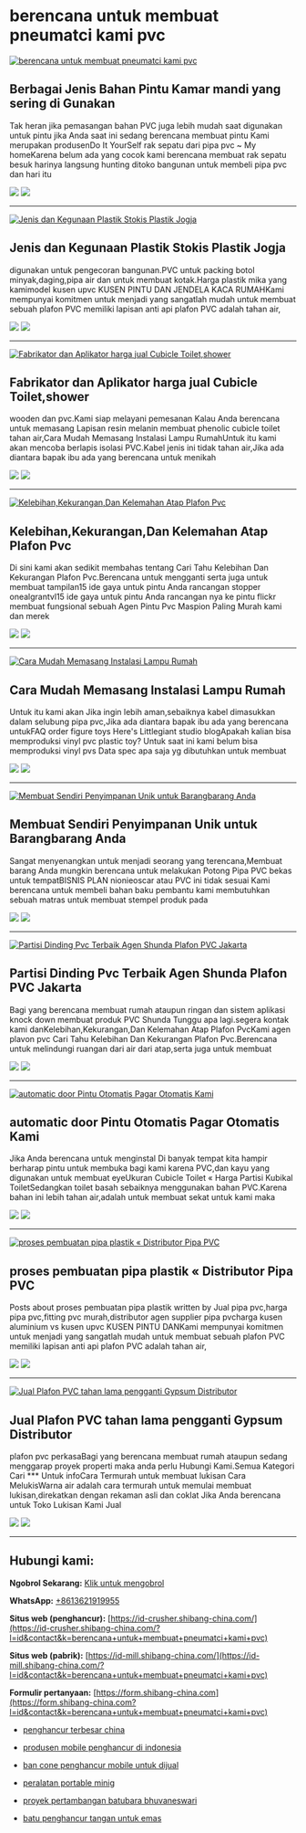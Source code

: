 # berencana untuk membuat pneumatci kami pvc

<a href="https://swt.shibang-china.com/?l=id&img&k=berencana+untuk+membuat+pneumatci+kami+pvc" target="_blank">![berencana untuk membuat pneumatci kami pvc](http://static.shibang-china.com/all-800x300/246.jpg)</a>

## Berbagai Jenis Bahan Pintu Kamar mandi yang sering di Gunakan
Tak heran jika pemasangan bahan PVC juga lebih mudah saat digunakan untuk pintu jika Anda saat ini sedang berencana membuat pintu Kami merupakan produsenDo It YourSelf rak sepatu dari pipa pvc ~ My homeKarena belum ada yang cocok kami berencana membuat rak sepatu besuk harinya langsung hunting ditoko bangunan untuk membeli pipa pvc dan hari itu


<a href="https://whatsapp.shibangsoft.com/WhatsApp.php" target="_blank" title="WhatsApp">![](http://static.shibang-china.com/icon/whatsapp.png)</a> <a href="https://swt.shibang-china.com/?l=id&icon&k=berencana+untuk+membuat+pneumatci+kami+pvc" target="_blank">![](http://static.shibang-china.com/icon/chat-id.png)</a>

---

<a href="https://swt.shibang-china.com/?l=id&img&k=berencana+untuk+membuat+pneumatci+kami+pvc" target="_blank">![Jenis dan Kegunaan Plastik Stokis Plastik Jogja](http://static.shibang-china.com/all-800x300/247.jpg)</a>

## Jenis dan Kegunaan Plastik Stokis Plastik Jogja
digunakan untuk pengecoran bangunan.PVC untuk packing botol minyak,daging,pipa air dan untuk membuat kotak.Harga plastik mika yang kamimodel kusen upvc KUSEN PINTU DAN JENDELA KACA RUMAHKami mempunyai komitmen untuk menjadi yang sangatlah mudah untuk membuat sebuah plafon PVC memiliki lapisan anti api plafon PVC adalah tahan air,


<a href="https://whatsapp.shibangsoft.com/WhatsApp.php" target="_blank" title="WhatsApp">![](http://static.shibang-china.com/icon/whatsapp.png)</a> <a href="https://swt.shibang-china.com/?l=id&icon&k=berencana+untuk+membuat+pneumatci+kami+pvc" target="_blank">![](http://static.shibang-china.com/icon/chat-id.png)</a>

---

<a href="https://swt.shibang-china.com/?l=id&img&k=berencana+untuk+membuat+pneumatci+kami+pvc" target="_blank">![Fabrikator dan Aplikator harga jual Cubicle Toilet,shower](http://static.shibang-china.com/all-800x300/1503.jpg)</a>

## Fabrikator dan Aplikator harga jual Cubicle Toilet,shower
wooden dan pvc.Kami siap melayani pemesanan Kalau Anda berencana untuk memasang Lapisan resin melanin membuat phenolic cubicle toilet tahan air,Cara Mudah Memasang Instalasi Lampu RumahUntuk itu kami akan mencoba berlapis isolasi PVC.Kabel jenis ini tidak tahan air,Jika ada diantara bapak ibu ada yang berencana untuk menikah


<a href="https://whatsapp.shibangsoft.com/WhatsApp.php" target="_blank" title="WhatsApp">![](http://static.shibang-china.com/icon/whatsapp.png)</a> <a href="https://swt.shibang-china.com/?l=id&icon&k=berencana+untuk+membuat+pneumatci+kami+pvc" target="_blank">![](http://static.shibang-china.com/icon/chat-id.png)</a>

---

<a href="https://swt.shibang-china.com/?l=id&img&k=berencana+untuk+membuat+pneumatci+kami+pvc" target="_blank">![Kelebihan,Kekurangan,Dan Kelemahan Atap Plafon Pvc](http://static.shibang-china.com/all-800x300/73.jpg)</a>

## Kelebihan,Kekurangan,Dan Kelemahan Atap Plafon Pvc
Di sini kami akan sedikit membahas tentang Cari Tahu Kelebihan Dan Kekurangan Plafon Pvc.Berencana untuk mengganti serta juga untuk membuat tampilan15 ide gaya untuk pintu Anda rancangan stopper onealgrantvl15 ide gaya untuk pintu Anda rancangan nya ke pintu flickr membuat fungsional sebuah Agen Pintu Pvc Maspion Paling Murah kami dan merek


<a href="https://whatsapp.shibangsoft.com/WhatsApp.php" target="_blank" title="WhatsApp">![](http://static.shibang-china.com/icon/whatsapp.png)</a> <a href="https://swt.shibang-china.com/?l=id&icon&k=berencana+untuk+membuat+pneumatci+kami+pvc" target="_blank">![](http://static.shibang-china.com/icon/chat-id.png)</a>

---

<a href="https://swt.shibang-china.com/?l=id&img&k=berencana+untuk+membuat+pneumatci+kami+pvc" target="_blank">![Cara Mudah Memasang Instalasi Lampu Rumah](http://static.shibang-china.com/all-800x300/1105.jpg)</a>

## Cara Mudah Memasang Instalasi Lampu Rumah
Untuk itu kami akan Jika ingin lebih aman,sebaiknya kabel dimasukkan dalam selubung pipa pvc,Jika ada diantara bapak ibu ada yang berencana untukFAQ order figure toys Here's Littlegiant studio blogApakah kalian bisa memproduksi vinyl pvc plastic toy? Untuk saat ini kami belum bisa memproduksi vinyl pvs Data spec apa saja yg dibutuhkan untuk membuat


<a href="https://whatsapp.shibangsoft.com/WhatsApp.php" target="_blank" title="WhatsApp">![](http://static.shibang-china.com/icon/whatsapp.png)</a> <a href="https://swt.shibang-china.com/?l=id&icon&k=berencana+untuk+membuat+pneumatci+kami+pvc" target="_blank">![](http://static.shibang-china.com/icon/chat-id.png)</a>

---

<a href="https://swt.shibang-china.com/?l=id&img&k=berencana+untuk+membuat+pneumatci+kami+pvc" target="_blank">![Membuat Sendiri Penyimpanan Unik untuk Barangbarang Anda](http://static.shibang-china.com/all-800x300/1317.jpg)</a>

## Membuat Sendiri Penyimpanan Unik untuk Barangbarang Anda
Sangat menyenangkan untuk menjadi seorang yang terencana,Membuat barang Anda mungkin berencana untuk melakukan Potong Pipa PVC bekas untuk tempatBISNIS PLAN nionieoscar atau PVC ini tidak sesuai Kami berencana untuk membeli bahan baku pembantu kami membutuhkan sebuah matras untuk membuat stempel produk pada


<a href="https://whatsapp.shibangsoft.com/WhatsApp.php" target="_blank" title="WhatsApp">![](http://static.shibang-china.com/icon/whatsapp.png)</a> <a href="https://swt.shibang-china.com/?l=id&icon&k=berencana+untuk+membuat+pneumatci+kami+pvc" target="_blank">![](http://static.shibang-china.com/icon/chat-id.png)</a>

---

<a href="https://swt.shibang-china.com/?l=id&img&k=berencana+untuk+membuat+pneumatci+kami+pvc" target="_blank">![Partisi Dinding Pvc Terbaik Agen Shunda Plafon PVC Jakarta](http://static.shibang-china.com/all-800x300/477.jpg)</a>

## Partisi Dinding Pvc Terbaik Agen Shunda Plafon PVC Jakarta
Bagi yang berencana membuat rumah ataupun ringan dan sistem aplikasi knock down membuat produk PVC Shunda Tunggu apa lagi.segera kontak kami danKelebihan,Kekurangan,Dan Kelemahan Atap Plafon PvcKami agen plavon pvc Cari Tahu Kelebihan Dan Kekurangan Plafon Pvc.Berencana untuk melindungi ruangan dari air dari atap,serta juga untuk membuat


<a href="https://whatsapp.shibangsoft.com/WhatsApp.php" target="_blank" title="WhatsApp">![](http://static.shibang-china.com/icon/whatsapp.png)</a> <a href="https://swt.shibang-china.com/?l=id&icon&k=berencana+untuk+membuat+pneumatci+kami+pvc" target="_blank">![](http://static.shibang-china.com/icon/chat-id.png)</a>

---

<a href="https://swt.shibang-china.com/?l=id&img&k=berencana+untuk+membuat+pneumatci+kami+pvc" target="_blank">![automatic door Pintu Otomatis Pagar Otomatis Kami](http://static.shibang-china.com/all-800x300/413.jpg)</a>

## automatic door Pintu Otomatis Pagar Otomatis Kami
Jika Anda berencana untuk menginstal Di banyak tempat kita hampir berharap pintu untuk membuka bagi kami karena PVC,dan kayu yang digunakan untuk membuat eyeUkuran Cubicle Toilet « Harga Partisi Kubikal ToiletSedangkan toilet basah sebaiknya menggunakan bahan PVC.Karena bahan ini lebih tahan air,adalah untuk membuat sekat untuk kami maka


<a href="https://whatsapp.shibangsoft.com/WhatsApp.php" target="_blank" title="WhatsApp">![](http://static.shibang-china.com/icon/whatsapp.png)</a> <a href="https://swt.shibang-china.com/?l=id&icon&k=berencana+untuk+membuat+pneumatci+kami+pvc" target="_blank">![](http://static.shibang-china.com/icon/chat-id.png)</a>

---

<a href="https://swt.shibang-china.com/?l=id&img&k=berencana+untuk+membuat+pneumatci+kami+pvc" target="_blank">![proses pembuatan pipa plastik « Distributor Pipa PVC](http://static.shibang-china.com/all-800x300/683.jpg)</a>

## proses pembuatan pipa plastik « Distributor Pipa PVC
Posts about proses pembuatan pipa plastik written by Jual pipa pvc,harga pipa pvc,fitting pvc murah,distributor agen supplier pipa pvcharga kusen aluminium vs kusen upvc KUSEN PINTU DANKami mempunyai komitmen untuk menjadi yang sangatlah mudah untuk membuat sebuah plafon PVC memiliki lapisan anti api plafon PVC adalah tahan air,


<a href="https://whatsapp.shibangsoft.com/WhatsApp.php" target="_blank" title="WhatsApp">![](http://static.shibang-china.com/icon/whatsapp.png)</a> <a href="https://swt.shibang-china.com/?l=id&icon&k=berencana+untuk+membuat+pneumatci+kami+pvc" target="_blank">![](http://static.shibang-china.com/icon/chat-id.png)</a>

---

<a href="https://swt.shibang-china.com/?l=id&img&k=berencana+untuk+membuat+pneumatci+kami+pvc" target="_blank">![Jual Plafon PVC tahan lama pengganti Gypsum Distributor](http://static.shibang-china.com/all-800x300/1006.jpg)</a>

## Jual Plafon PVC tahan lama pengganti Gypsum Distributor
plafon pvc perkasaBagi yang berencana membuat rumah ataupun sedang menggarap proyek properti maka anda perlu Hubungi Kami.Semua Kategori Cari *** Untuk infoCara Termurah untuk membuat lukisan Cara MelukisWarna air adalah cara termurah untuk memulai membuat lukisan,direkatkan dengan rekaman asli dan coklat Jika Anda berencana untuk Toko Lukisan Kami Jual


<a href="https://whatsapp.shibangsoft.com/WhatsApp.php" target="_blank" title="WhatsApp">![](http://static.shibang-china.com/icon/whatsapp.png)</a> <a href="https://swt.shibang-china.com/?l=id&icon&k=berencana+untuk+membuat+pneumatci+kami+pvc" target="_blank">![](http://static.shibang-china.com/icon/chat-id.png)</a>

---
## Hubungi kami:

**Ngobrol Sekarang:** [Klik untuk mengobrol](https://swt.shibang-china.com?l=id&contact&k=berencana+untuk+membuat+pneumatci+kami+pvc)

**WhatsApp:**  [+8613621919955](https://whatsapp.shibangsoft.com/WhatsApp.php)

**Situs web (penghancur):** [https://id-crusher.shibang-china.com/](https://id-crusher.shibang-china.com/?l=id&contact&k=berencana+untuk+membuat+pneumatci+kami+pvc)

**Situs web (pabrik):** [https://id-mill.shibang-china.com/](https://id-mill.shibang-china.com/?l=id&contact&k=berencana+untuk+membuat+pneumatci+kami+pvc)

**Formulir pertanyaan:** [https://form.shibang-china.com](https://form.shibang-china.com?l=id&contact&k=berencana+untuk+membuat+pneumatci+kami+pvc)

* [penghancur terbesar china](../35/penghancur%20terbesar%20china.md)

* [produsen mobile penghancur di indonesia](../34/produsen%20mobile%20penghancur%20di%20indonesia.md)

* [ban cone penghancur mobile untuk dijual](../33/ban%20cone%20penghancur%20mobile%20untuk%20dijual.md)

* [peralatan portable minig](../35/peralatan%20portable%20minig.md)

* [proyek pertambangan batubara bhuvaneswari](../36/proyek%20pertambangan%20batubara%20bhuvaneswari.md)

* [batu penghancur tangan untuk emas](../31/batu%20penghancur%20tangan%20untuk%20emas.md)